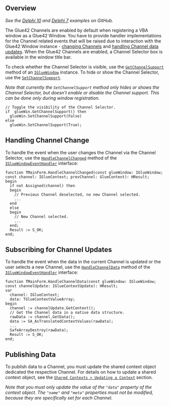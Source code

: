 ## Overview

*See the [Delphi 10](https://github.com/Glue42/native-examples/tree/main/glue-com/GlueDelphi) and [Delphi 7](https://github.com/Glue42/native-examples/tree/main/glue-com/GlueDelphi7) examples on GitHub.*

The Glue42 Channels are enabled by default when registering a VBA window as a Glue42 Window. You have to provide handler implementations for the Channel related events that will be raised due to interaction with the Glue42 Window instance - [changing Channels](#handling_channel_change) and [handling Channel data updates](#subscribing_for_channel_updates). When the Glue42 Channels are enabled, a Channel Selector box is available in the window title bar.

To check whether the Channel Selector is visible, use the [`GetChannelSupport`](../../../../getting-started/how-to/glue42-enable-your-app/delphi/index.html#interfaces-igluewindow-getchannelsupport) method of an [`IGlueWindow`](../../../../getting-started/how-to/glue42-enable-your-app/delphi/index.html#interfaces-igluewindow) instance. To hide or show the Channel Selector, use the [`SetChannelSupport`](../../../../getting-started/how-to/glue42-enable-your-app/delphi/index.html#interfaces-igluewindow-setchannelsupport).

*Note that currently the `SetChannelSupport` method only hides or shows the Channel Selector, but doesn't enable or disable the Channel support. This can be done only during window registration.*

```delphi
// Toggle the visibility of the Channel Selector.
if  glueWin.GetChannelSupport() then
  glueWin.SetChannelSupport(False)
else
  glueWin.SetChannelSupport(True);
```

## Handling Channel Change

To handle the event when the user changes the Channel via the Channel Selector, use the [`HandleChannelChanged`](../../../../getting-started/how-to/glue42-enable-your-app/delphi/index.html#interfaces-igluewindoweventhandler-handlechannelchanged) method of the [`IGlueWindowEventHandler`](../../../../getting-started/how-to/glue42-enable-your-app/delphi/index.html#interfaces-igluewindoweventhandler) interface:

```delphi
function TMainForm.HandleChannelChanged(const glueWindow: IGlueWindow; const channel: IGlueContext; prevChannel: GlueContext): HResult;
begin
  if not Assigned(channel) then
  begin
    // Previous Channel deselected, no new Channel selected.
    ...
  end
  else
  begin
    // New Channel selected.
    ...
  end;
  Result := S_OK;
end;
```

## Subscribing for Channel Updates

To handle the event when the data in the current Channel is updated or the user selects a new Channel, use the [`HandleChannelData`](../../../../getting-started/how-to/glue42-enable-your-app/delphi/index.html#interfaces-igluewindoweventhandler-handlechanneldata) method of the [`IGlueWindowEventHandler`](../../../../getting-started/how-to/glue42-enable-your-app/delphi/index.html#interfaces-igluewindoweventhandler) interface:

```delphi
function TMainForm.HandleChannelData(const glueWindow: IGlueWindow; const channelUpdate: IGlueContextUpdate): HResult;
var
  channel: IGlueContext;
  data: TGlueContextValueArray;
begin
  channel := channelUpdate.GetContext();
  // Get the Channel data in a native data structure.
  rawData := channel.GetData();
  data := SA_AsTranslatedContextValues(rawData);
  ...
  SafeArrayDestroy(rawData);
  Result := S_OK;
end;
```

## Publishing Data

To publish data to a Channel, you must update the shared context object dedicated the respective Channel. For details on how to update a shared context object, see the [`Shared Contexts > Updating a Context`](../../shared-contexts/delphi/index.html#updating_a_context) section.

*Note that you must only update the value of the `"data"` property of the context object. The `"name"` and `"meta"` properties must not be modified, because they are specifically set for each Channel.*